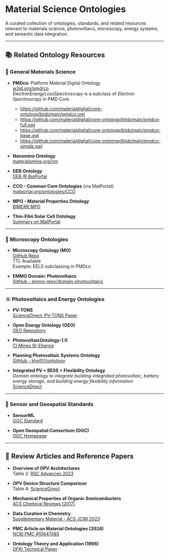 # Material Science Ontologies

A curated collection of ontologies, standards, and related resources relevant to materials science, photovoltaics, microscopy, energy systems, and semantic data integration.

---

## 📚 Related Ontology Resources

### 🧪 General Materials Science

- **PMDco**: Platform Material Digital Ontology  
  [w3id.org/pmd/co](https://w3id.org/pmd/co/)  
  ElectronEnergyLossSpectroscopy is a subclass of *Electron Spectroscopy* in PMD Core.
  - https://github.com/materialdigital/core-ontology/blob/main/pmdco.owl
  - https://github.com/materialdigital/core-ontology/blob/main/pmdco-full.owl
  - https://github.com/materialdigital/core-ontology/blob/main/pmdco-base.owl
  - https://github.com/materialdigital/core-ontology/blob/main/pmdco-simple.owl


- **Nanomine Ontology**  
  [materialsmine.org/nm](https://materialsmine.org/nm/)

- **DEB Ontology**  
  [DEB @ BioPortal](https://bioportal.bioontology.org/ontologies/DEB)

- **CCO - Common Core Ontologies** (via MatPortal)  
  [matportal.org/ontologies/CCO](https://matportal.org/ontologies/CCO)

- **MPO - Material Properties Ontology**  
  [BIMERR MPO](https://bimerr.iot.linkeddata.es/def/material-properties/)

- **Thin-Film Solar Cell Ontology**  
  [Summary on MatPortal](https://matportal.org/ontologies/thin-film)

---

### 🔬 Microscopy Ontologies

- **Microscopy Ontology (MO)**  
  [GitHub Repo](https://github.com/YourLinkHere)  
  TTL Available  
  Example: EELS subclassing in PMDco

- **EMMO Domain: Photovoltaics**  
  [GitHub - emmo-repo/domain-photovoltaics](https://github.com/emmo-repo/domain-photovoltaics)

---

### ☀️ Photovoltaics and Energy Ontologies

- **PV-TONS**  
  [ScienceDirect: PV-TONS Paper](https://www.sciencedirect.com/science/article/pii/S0952197612002795)

- **Open Energy Ontology (OEO)**  
  [OEO Repository](https://github.com/OpenEnergyPlatform/ontology)

- **PhotovoltaicOntology-1.0**  
  [CI Mines St-Etienne](https://ci.mines-stetienne.fr/seas/PhotovoltaicOntology-1.0)

- **Planning Photovoltaic Systems Ontology**  
  [GitHub - khof01/ontology](https://github.com/khof01/ontology)

- **Integrated PV + BESS + Flexibility Ontology**  
  *Domain ontology to integrate building-integrated photovoltaic, battery energy storage, and building energy flexibility information*  
  [ScienceDirect](https://www.sciencedirect.com/science/article/pii/S2666519024000499)

---

### 📡 Sensor and Geospatial Standards

- **SensorML**  
  [OGC Standard](https://www.ogc.org/standards/sensorml)

- **Open Geospatial Consortium (OGC)**  
  [OGC Homepage](https://www.ogc.org/)

---

## 📄 Review Articles and Reference Papers

- **Overview of OPV Architectures**  
  Table 2: [RSC Advances 2023](https://pubs.rsc.org/en/content/articlelanding/2023/ra/d3ra01454a)

- **OPV Device Structure Comparison**  
  Table 4: [ScienceDirect](https://www.sciencedirect.com/science/article/pii/S2666519024000499)

- **Mechanical Properties of Organic Semiconductors**  
  [ACS Chemical Reviews (2017)](https://pubs.acs.org/doi/10.1021/acs.chemrev.7b00003)

- **Data Curation in Chemistry**  
  [Supplementary Material - ACS JCIM 2023](https://pubs.acs.org/doi/suppl/10.1021/acs.jcim.3c00820/suppl_file/ci3c00820_si_001.pdf)

- **PMC Article on Material Ontologies (2024)**  
  [NCBI PMC #10647085](https://www.ncbi.nlm.nih.gov/pmc/articles/PMC10647085/)

- **Ontology Theory and Application (1996)**  
  [DFKI Technical Paper](https://www.dfki.uni-kl.de/~imcod/htdocs/Bernd/Paper/paper/node5.html)

